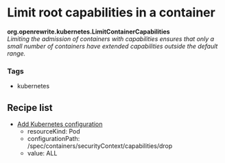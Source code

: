 # Limit root capabilities in a container

**org.openrewrite.kubernetes.LimitContainerCapabilities**  
_Limiting the admission of containers with capabilities ensures that only a small number of containers have extended capabilities outside the default range._

### Tags

* kubernetes

## Recipe list

* [Add Kubernetes configuration](addconfiguration.md)
  * resourceKind: Pod
  * configurationPath: /spec/containers/securityContext/capabilities/drop
  * value: ALL

